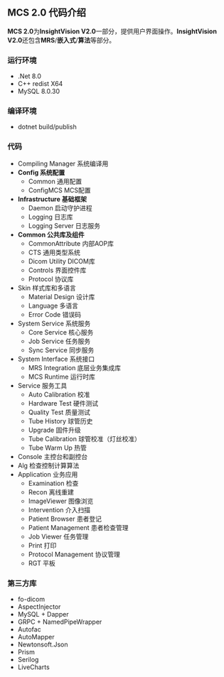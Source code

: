 ## MCS 2.0 代码介绍
**MCS 2.0**为**InsightVision V2.0**一部分，提供用户界面操作。**InsightVision V2.0**还包含**MRS**/**嵌入式**/**算法**等部分。
### 运行环境
 - .Net 8.0
 - C++ redist X64
 - MySQL 8.0.30
### 编译环境
 - dotnet build/publish
### 代码
 - Compiling Manager 系统编译用
 - **Config 系统配置**
    - Common 通用配置
    - ConfigMCS MCS配置
 - **Infrastructure 基础框架**
    - Daemon 启动守护进程
    - Logging 日志库
    - Logging Server 日志服务
 - **Common 公共库及组件**
    - CommonAttribute 内部AOP库
    - CTS 通用类型系统
    - Dicom Utility DICOM库
    - Controls 界面控件库
    - Protocol 协议库
 - Skin 样式库和多语言
    - Material Design 设计库
    - Language 多语言
    - Error Code 错误码
 - System Service 系统服务
    - Core Service 核心服务
    - Job Service 任务服务
    - Sync Service 同步服务
 - System Interface 系统接口
    - MRS Integration 底层业务集成库
    - MCS Runtime 运行时库
 - Service 服务工具
    - Auto Calibration 校准
    - Hardware Test 硬件测试
    - Quality Test 质量测试
    - Tube History 球管历史
    - Upgrade 固件升级
    - Tube Calibration 球管校准（灯丝校准）
    - Tube Warm Up 热管
 - Console 主控台和副控台
 - Alg 检查控制计算算法
 - Application 业务应用
    - Examination 检查
    - Recon 离线重建
    - ImageViewer 图像浏览
    - Intervention 介入扫描
    - Patient Browser 患者登记
    - Patient Management 患者检查管理
    - Job Viewer 任务管理
    - Print 打印
    - Protocol Management 协议管理
    - RGT 平板
### 第三方库
 - fo-dicom
 - AspectInjector
 - MySQL + Dapper
 - GRPC + NamedPipeWrapper
 - Autofac
 - AutoMapper
 - Newtonsoft.Json
 - Prism
 - Serilog
 - LiveCharts
